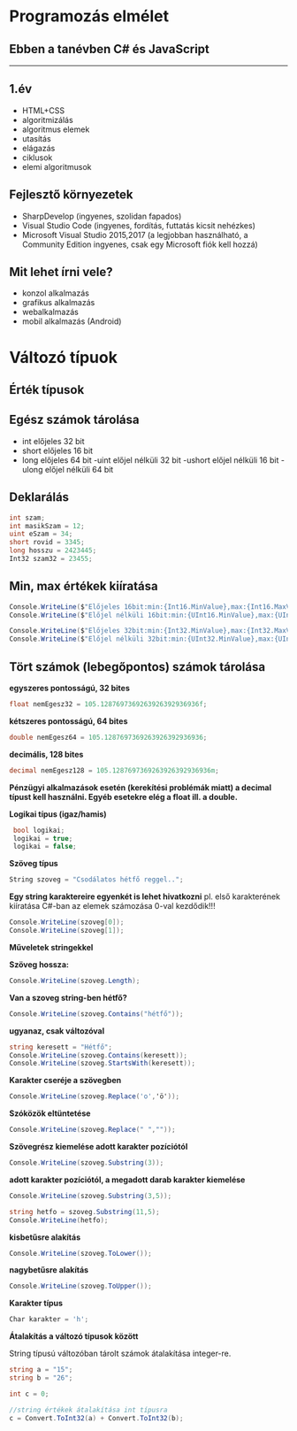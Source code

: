 # Programozás elmélet 

## Ebben a tanévben C# és JavaScript
---
## 1.év 
 - HTML+CSS
 - algoritmizálás
 - algoritmus elemek
  - utasítás
  - elágazás
  - ciklusok
  - elemi algoritmusok
  
## Fejlesztő környezetek
 - SharpDevelop (ingyenes, szolidan fapados)
 - Visual Studio Code (ingyenes, fordítás, futtatás kicsit nehézkes)
 - Microsoft Visual Studio 2015,2017 (a legjobban használható, a Community Edition ingyenes, csak egy Microsoft fiók kell hozzá)
 
 ## Mit lehet írni vele?
  - konzol alkalmazás
  - grafikus alkalmazás
  - webalkalmazás
  - mobil alkalmazás (Android)
  
 # Változó típuok
 
 ## Érték típusok
 
  ## Egész számok tárolása
   - int előjeles 32 bit
   - short előjeles 16 bit
   - long előjeles 64 bit
   -uint előjel nélküli 32 bit
   -ushort előjel nélküli 16 bit
   -ulong előjel nélküli 64 bit
  
## Deklarálás
```C#
int szam;
int masikSzam = 12;
uint eSzam = 34;
short rovid = 3345;
long hosszu = 2423445;
Int32 szam32 = 23455;
```

## Min, max értékek kiíratása

```c#
Console.WriteLine($"Előjeles 16bit:min:{Int16.MinValue},max:{Int16.MaxValue}");
Console.WriteLine($"Előjel nélküli 16bit:min:{UInt16.MinValue},max:{UInt16.MaxValue}");

Console.WriteLine($"Előjeles 32bit:min:{Int32.MinValue},max:{Int32.MaxValue}");
Console.WriteLine($"Előjel nélküli 32bit:min:{UInt32.MinValue},max:{UInt32.MaxValue}");
```

## Tört számok (lebegőpontos) számok tárolása


**egyszeres pontosságú, 32 bites**
```C#
float nemEgesz32 = 105.1287697369263926392936936f;
```

**kétszeres pontosságú, 64 bites**

```C#
double nemEgesz64 = 105.1287697369263926392936936;
```

**decimális, 128 bites**
```C#
decimal nemEgesz128 = 105.1287697369263926392936936m;
```
**Pénzügyi alkalmazások esetén (kerekítési problémák miatt) a decimal típust kell használni. Egyéb esetekre elég a float ill. a double.**

**Logikai típus (igaz/hamis)**
```C#            
 bool logikai;
 logikai = true;
 logikai = false;
 ```

 **Szöveg típus**
```C# 
String szoveg = "Csodálatos hétfő reggel..";
```

**Egy string karaktereire egyenkét is lehet hivatkozni**
pl. első karakterének kiíratása
C#-ban az elemek számozása 0-val kezdődik!!!
```C#
Console.WriteLine(szoveg[0]);
Console.WriteLine(szoveg[1]);
```

**Műveletek stringekkel**

**Szöveg hossza:**
```C#
Console.WriteLine(szoveg.Length);
```

**Van a szoveg string-ben hétfő?**
```C#
Console.WriteLine(szoveg.Contains("hétfő"));
```

**ugyanaz, csak változóval**
```C#
string keresett = "Hétfő";
Console.WriteLine(szoveg.Contains(keresett));
Console.WriteLine(szoveg.StartsWith(keresett));
```

**Karakter cseréje a szövegben**
```C#
Console.WriteLine(szoveg.Replace('o','ö'));
```

**Szóközök eltüntetése**

```C#
Console.WriteLine(szoveg.Replace(" ",""));
```
**Szövegrész kiemelése adott karakter pozíciótól**
```c#
Console.WriteLine(szoveg.Substring(3));
```

**adott karakter pozíciótól, a megadott darab karakter kiemelése**
```c#
Console.WriteLine(szoveg.Substring(3,5));
```
```c#
string hetfo = szoveg.Substring(11,5);
Console.WriteLine(hetfo);
```
            
**kisbetűsre alakítás**
```c#
Console.WriteLine(szoveg.ToLower());
```
**nagybetűsre alakítás**
```c#
Console.WriteLine(szoveg.ToUpper());
```

**Karakter típus**
```C#            
Char karakter = 'h';
```
**Átalakítás a változó típusok között**

String típusú változóban tárolt számok átalakítása integer-re.

```C#
string a = "15";
string b = "26";

int c = 0;

//string értékek átalakítása int típusra
c = Convert.ToInt32(a) + Convert.ToInt32(b);
```            

